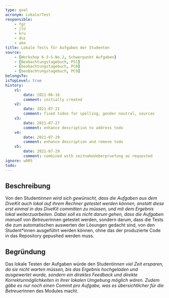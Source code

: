 ```yaml
---
type: goal
acronym: LokalerTest
responsible: 
    - fgr
    - jlü
    - kru
    - duz
    - ako
title: Lokale Tests für Aufgaben der Studenten
source: 
    - [Workshop 6-3-5-No.2, Schwerpunkt Aufgaben]
    - [Beobachtungstagebuch, PS1]
    - [beobachtungstagebuch, PC8]
    - [beobachtungstagebuch, PC9]
belongsTo: 
isTopLevel: true
history:
    v1:
        date: 2021-06-16
        comment: initially created
    v2: 
        date: 2021-07-21
        comment: fixed todos for spelling, gender neutral, sources
    v3: 
        date: 2021-07-27
        comment: enhance description to address todo 
    v4:
        date: 2021-07-29
        comment: enhance description and remove todo
    v5:
        date: 2021-07-29
        comment: combined with zeitnaheUeberpruefung as requested
ignore: w005
todo:
---
```


## Beschreibung

Von den Student*innen wird sich gewünscht, dass die Aufgaben aus dem DiveKit auch lokal auf ihrem Rechner getestet werden können, 
anstatt diese erst einmal in das DiveKit committen zu müssen, und mit dem Ergebnis lokal weiterzuarbeiten. Dabei soll es nicht darum gehen, dass 
die Aufgaben manuell von Betreuer*innen getestet werden, sondern darum, dass die Tests die zum automatischen auswerten 
der Lösungen gedacht sind, von den Student*innen ausgeführt werden können, ohne das der produzierte Code in das Repository gepushed werden muss. 


## Begründung

Das lokale Testen der Aufgaben würde den Student*innen viel Zeit ersparen, da sie nicht warten müssen, bis das Ergebnis
hochgeladen und ausgewertet wurde, sondern ein direktes Feedback und direkte Korrekturmöglichkeiten in ihrer lokalen Umgebung 
möglich wären. Zudem gäbe es nur noch einen Commit pro Aufgabe, was es übersichtlicher für die Betreuer*innen des Modules macht.
